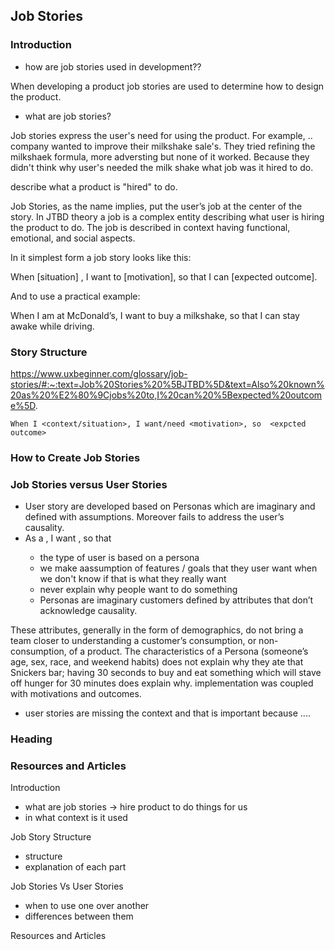 ## Job Stories

### Introduction

- how are job stories used in development??
  
When developing a product job stories are used to determine how to design the product.

- what are job stories?
  
Job stories express the user's need for using the product. For example, .. company wanted to improve their milkshake sale's. They tried refining the milkshaek formula, more adversting but none of it worked. Because they didn't think why user's needed the milk shake what job was it hired to do.

describe what a product is "hired" to do.

Job Stories, as the name implies, put the user’s job at the center of the story. In JTBD theory a job is a complex entity describing what user is hiring the product to do. The job is described in context having functional, emotional, and social aspects.

In it simplest form a job story looks like this:

When [situation] ,
I want to [motivation],
so that I can [expected outcome].

And to use a practical example:

When I am at McDonald’s,
I want to buy a milkshake,
so that I can stay awake while driving.

### Story Structure

https://www.uxbeginner.com/glossary/job-stories/#:~:text=Job%20Stories%20%5BJTBD%5D&text=Also%20known%20as%20%E2%80%9Cjobs%20to,I%20can%20%5Bexpected%20outcome%5D.

```
When I <context/situation>, I want/need <motivation>, so  <expcted outcome>
```

### How to Create Job Stories

### Job Stories versus User Stories

- User story are developed based on Personas which are imaginary and defined with assumptions. Moreover fails to address the user’s causality.
- As a <type of user>, I want <some goal>, so that <some reason>
  - the type of user is based on a persona
  - we make aassumption of features / goals that they user want when we don't know if that is what they really want
  - never explain why people want to do something
  - Personas are imaginary customers defined by attributes that don’t acknowledge causality.

These attributes, generally in the form of demographics, do not bring a team closer to understanding a customer’s consumption, or non-consumption, of a product. The characteristics of a Persona (someone’s age, sex, race, and weekend habits) does not explain why they ate that Snickers bar; having 30 seconds to buy and eat something which will stave off hunger for 30 minutes does explain why.
implementation was coupled with motivations and outcomes.

- user stories are missing the context and that is important because ....







### Heading



### Resources and Articles


Introduction

- what are job stories -> hire product to do things for us
- in what context is it used

Job Story Structure

- structure
- explanation of each part


Job Stories Vs User Stories

- when to use one over another
- differences between them


Resources and Articles
